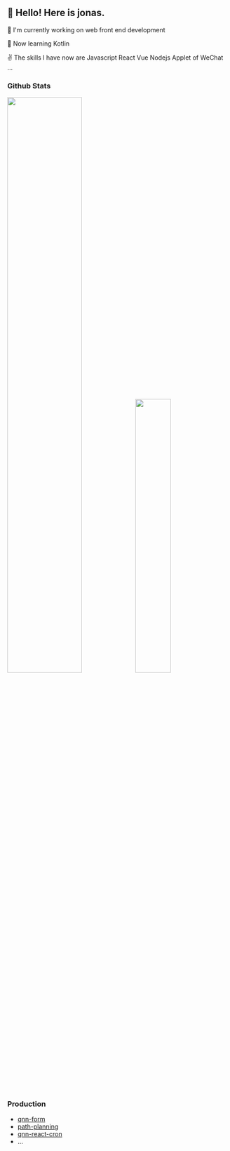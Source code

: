 
## 👋 Hello! Here is jonas.

🔭 I'm currently working on web front end development

🌱 Now learning Kotlin

✌ The skills I have now are Javascript React Vue Nodejs Applet of WeChat ...
 

### Github Stats

<a href="https://github.com/wangzongming"><img src="https://github-readme-stats.vercel.app/api?username=wangzongming&show_icons=true&layout=compact&count_private=true&hide_title=true&theme=gruvbox" style="width: 58%; max-width: 58%; min-width: 58%;"><img src="https://github-readme-stats.vercel.app/api/top-langs/?username=wangzongming&layout=compact&count_private=true&theme=gruvbox" style="width: 40%; max-width: 40%; min-width: 40%;"></a>

### Production
  
* [qnn-form](https://github.com/wangzongming/qnn-form)   
* [path-planning](https://github.com/wangzongming/path-planning)   
* [qnn-react-cron](https://github.com/wangzongming/qnn-react-cron) 
* ...

